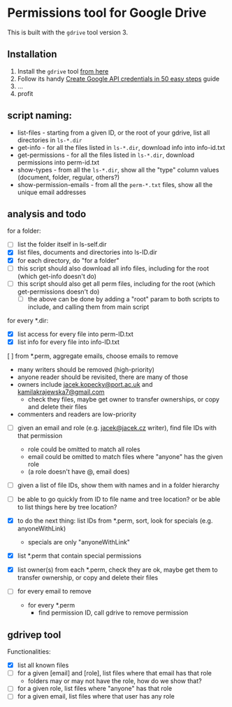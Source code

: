 # Permissions tool for Google Drive

This is built with the `gdrive` tool version 3.

## Installation

1. Install the `gdrive` tool [from here](https://github.com/glotlabs/gdrive)
2. Follow its handy [Create Google API credentials in 50 easy steps](https://github.com/glotlabs/gdrive/blob/main/docs/create_google_api_credentials.md) guide
3. ...
4. profit

## script naming:

- list-files - starting from a given ID, or the root of your gdrive, list all directories in `ls-*.dir`
- get-info - for all the files listed in `ls-*.dir`, download info into info-id.txt
- get-permissions - for all the files listed in `ls-*.dir`, download permissions into perm-id.txt
- show-types - from all the `ls-*.dir`, show all the "type" column values (document, folder, regular, others?)
- show-permission-emails - from all the `perm-*.txt` files, show all the unique email addresses

## analysis and todo

for a folder:

- [ ] list the folder itself in ls-self.dir
- [x] list files, documents and directories into ls-ID.dir
- [x] for each directory, do "for a folder"
- [ ] this script should also download all info files, including for the root (which get-info doesn't do)
- [ ] this script should also get all perm files, including for the root (which get-permissions doesn't do)
  - [ ] the above can be done by adding a "root" param to both scripts to include, and calling them from main script

for every \*.dir:

- [x] list access for every file into perm-ID.txt
- [x] list info for every file into info-ID.txt

[ ] from \*.perm, aggregate emails, choose emails to remove

- many writers should be removed (high-priority)
- anyone reader should be revisited, there are many of those
- owners include jacek.kopecky@port.ac.uk and kamilakrajewska7@gmail.com
  - check they files, maybe get owner to transfer ownerships, or copy and delete their files
- commenters and readers are low-priority

- [ ] given an email and role (e.g. jacek@jacek.cz writer), find file IDs with that permission
  - role could be omitted to match all roles
  - email could be omitted to match files where "anyone" has the given role
  - (a role doesn't have @, email does)
- [ ] given a list of file IDs, show them with names and in a folder hierarchy

- [ ] be able to go quickly from ID to file name and tree location? or be able to list things here by tree location?

- [x] to do the next thing: list IDs from \*.perm, sort, look for specials (e.g. anyoneWithLink)
  - specials are only "anyoneWithLink"
- [x] list \*.perm that contain special permissions

- [x] list owner(s) from each \*.perm, check they are ok, maybe get them to transfer ownership, or copy and delete their files

- [ ] for every email to remove
  - for every \*.perm
    - find permission ID, call gdrive to remove permission

## gdrivep tool

Functionalities:

- [x] list all known files
- [ ] for a given [email] and [role], list files where that email has that role
  - folders may or may not have the role, how do we show that?
- [ ] for a given role, list files where "anyone" has that role
- [ ] for a given email, list files where that user has any role
